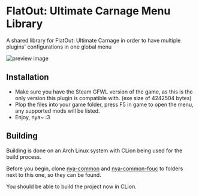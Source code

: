 # FlatOut: Ultimate Carnage Menu Library

A shared library for FlatOut: Ultimate Carnage in order to have multiple plugins' configurations in one global menu

![preview image](https://i.imgur.com/VPZGiEA.png)

## Installation

- Make sure you have the Steam GFWL version of the game, as this is the only version this plugin is compatible with. (exe size of 4242504 bytes)
- Plop the files into your game folder, press F5 in game to open the menu, any supported mods will be listed.
- Enjoy, nya~ :3

## Building

Building is done on an Arch Linux system with CLion being used for the build process. 

Before you begin, clone [nya-common](https://github.com/gaycoderprincess/nya-common) and [nya-common-fouc](https://github.com/gaycoderprincess/nya-common-fouc) to folders next to this one, so they can be found.

You should be able to build the project now in CLion.
